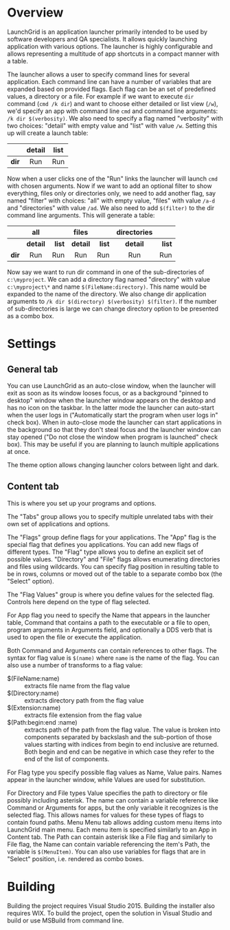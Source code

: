 # Overview

LaunchGrid is an application launcher primarily intended to be used by software developers and QA specialists. It allows quickly launching application with various options. The launcher is highly configurable and allows representing a multitude of app shortcuts in a compact manner with a table.

The launcher allows a user to specify command lines for several application. Each command line can have a number of variables that are expanded based on provided flags. Each flag can be an set of predefined values, a directory or a file. 
For example if we want to execute `dir` command (`cmd /k dir`) and want to choose either detailed or list view (`/w`), we'd specify an app with command line `cmd` and command line arguments: `/k dir $(verbosity)`. We also need to specify a flag named "verbosity" with two choices: "detail" with empty value and "list" with value `/w`. Setting this up will create a launch table:

|         | detail |  list  |
| -------:|:------:|:------:|
| **dir** |  Run   |  Run   |

Now when a user clicks one of the "Run" links the launcher will launch `cmd` with chosen arguments.
Now if we want to add an optional filter to show everything, files only or directories only, we need to add another flag, say named "filter" with choices: "all" with empty value, "files" with value `/a-d` and "directories" with value `/ad`. We also need to add `$(filter)` to the dir command line arguments. This will generate a table:

|         |     all    |            |    files   |            | directories |            |
| -------:|:----------:| ----------:|:----------:| ----------:|:-----------:| ----------:|
|         | **detail** |  **list**  | **detail** |  **list**  | **detail**  |  **list**  |
| **dir** |     Run    |     Run    |     Run    |     Run    |     Run     |     Run    |

Now say we want to run dir command in one of the sub-directories of `c:\myproject`. We can add a directory flag named "directory" with value `c:\myproject\*` and name `$(FileName:directory)`. This name would be expanded to the name of the directory. We also change dir application arguments to `/k dir $(directory) $(verbosity) $(filter)`. If the number of sub-directories is large we can change directory option to be presented as a combo box.

# Settings
## General tab
You can use LaunchGrid as an auto-close window, when the launcher will exit as soon as its window looses focus, or as a background "pinned to desktop" window when the launcher window appears on the desktop and has no icon on the taskbar. In the latter mode the launcher can auto-start when the user logs in ("Automatically start the program when user logs in" check box). When in auto-close mode the launcher can start applications in the background so that they don't steal focus and the launcher window can stay opened ("Do not close the window when program is launched" check box). This may be useful if you are planning to launch multiple applications at once.

The theme option allows changing launcher colors between light and dark.

## Content tab
This is where you set up your programs and options.

The "Tabs" group allows you to specify multiple unrelated tabs with their own set of applications and options. 

The "Flags" group define flags for your applications. The "App" flag is the special flag that defines you applications. You can add new flags of different types. The "Flag" type allows you to define an explicit set of possible values. "Directory" and "File" flags allows enumerating directories and files using wildcards.
You can specify flag position in resulting table to be in rows, columns or moved out of the table to a separate combo box (the "Select" option).

The "Flag Values" group is where you define values for the selected flag. Controls here depend on the type of flag selected.

For App flag you need to specify the Name that appears in the launcher table, Command that contains a path to the executable or a file to open, program arguments in Arguments field, and optionally a DDS verb that is used to open the file or execute the application. 

Both Command and Arguments can contain references to other flags. The syntax for flag value is `$(name)` where `name` is the name of the flag. You can also use a number of transforms to a flag value:

<dl>
  <dt>$(FileName:name)</dt><dd>extracts file name from the flag value</dd>
  <dt>$(Directory:name)</dt><dd>extracts directory path from the flag value
  <dt>$(Extension:name)</dt><dd>extracts file extension from the flag value
  <dt>$(Path:begin:end :name)</dt><dd>extracts path of the path from the flag value. The value is broken into components separated by backslash and the sub-portion of those values starting with indices from begin to end inclusive are returned. Both begin and end can be negative in which case they refer to the end of the list of components.</dd>
</dl>

For Flag type you specify possible flag values as Name, Value pairs. Names appear in the launcher window, while Values are used for substitution.

For Directory and File types Value specifies the path to directory or file possibly including asterisk. The name can contain a variable reference like Command or Arguments for apps, but the only variable it recognizes is the selected flag. This allows names for values for these types of flags to contain found paths. 
Menu
Menu tab allows adding custom menu items into LaunchGrid main menu. Each menu item is specified similarly to an App in Content tab. The Path can contain asterisk like a File flag and similarly to File flag, the Name can  contain variable referencing the item's Path, the variable is `$(MenuItem)`. You can also use variables for flags that are in "Select" position, i.e. rendered as combo boxes.

# Building
Building the project requires Visual Studio 2015. Building the installer also requires WIX.
To build the project, open the solution in Visual Studio and build or use MSBuild from command line.
